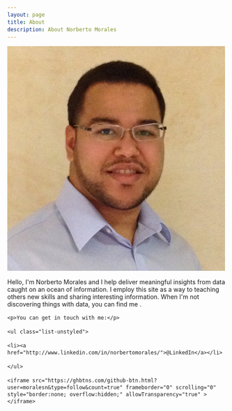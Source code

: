 ```yaml
---
layout: page
title: About
description: About Norberto Morales
---
```


<img src="/assets/me.jpg" style="width: 500px;"/>



Hello, I'm Norberto Morales and I help deliver meaningful insights from data caught on an ocean of information. I employ this site as a way
to teaching others new skills and sharing interesting information. When I'm not discovering things with data, you can find me . 

<div class="contact">

	<p>You can get in touch with me:</p>
	
	<ul class="list-unstyled">
	
	<li><a href="http://www.linkedin.com/in/norbertomorales/">@LinkedIn</a></li> 
	
	</ul>

	<iframe src="https://ghbtns.com/github-btn.html?user=moralesn&type=follow&count=true" frameborder="0" scrolling="0" style="border:none; overflow:hidden;" allowTransparency="true" ></iframe>

</div>
